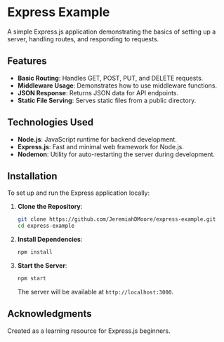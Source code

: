 # Express Example

A simple Express.js application demonstrating the basics of setting up a server, handling routes, and responding to requests.

## Features

- **Basic Routing**: Handles GET, POST, PUT, and DELETE requests.
- **Middleware Usage**: Demonstrates how to use middleware functions.
- **JSON Response**: Returns JSON data for API endpoints.
- **Static File Serving**: Serves static files from a public directory.

## Technologies Used

- **Node.js**: JavaScript runtime for backend development.
- **Express.js**: Fast and minimal web framework for Node.js.
- **Nodemon**: Utility for auto-restarting the server during development.

## Installation

To set up and run the Express application locally:

1. **Clone the Repository**:
   ```bash
   git clone https://github.com/JeremiahDMoore/express-example.git
   cd express-example
   ```

2. **Install Dependencies**:
   ```bash
   npm install
   ```

3. **Start the Server**:
   ```bash
   npm start
   ```
   The server will be available at `http://localhost:3000`.

## Acknowledgments

Created as a learning resource for Express.js beginners.

